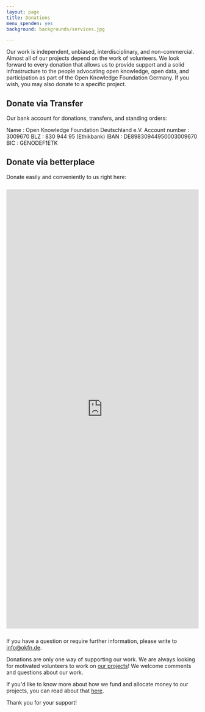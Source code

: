 ```yaml
---
layout: page
title: Donations
menu_spenden: yes
background: backgrounds/services.jpg

---
```

Our work is independent, unbiased, interdisciplinary, and non-commercial. Almost all of our projects depend on the work of volunteers. We look forward to every donation that allows us to provide support and a solid infrastructure to the people advocating open knowledge, open data, and participation as part of the Open Knowledge Foundation Germany. If you wish, you may also donate to a specific project.

## Donate via Transfer

Our bank account for donations, transfers, and standing orders:

Name
: Open Knowledge Foundation Deutschland e.V.
Account number
: 3009670
BLZ
: 830 944 95 (Ethikbank)
IBAN
: DE89830944950003009670
BIC
: GENODEF1ETK

## Donate via betterplace

Donate easily and conveniently to us right here:

<iframe width="100%" height="1150px" name="Spenden" style="border:0; padding-top:10px; padding-bottom:10px; max-width: 600px;display: block; margin: 0 auto;" src="https://www.betterplace.org/en/organisations/okfde/iframe_donations/new">
  &lt;p&gt;&lt;a href="https://www.betterplace.org/en/organisations/okfde/partner_donations/new?utm_campaign=donate_btn_for_orgs&amp;#038;utm_content=okfde&amp;#038;utm_medium=external_banner&amp;#038;utm_source=orgs" target="_blank" title="Jetzt spenden mit betterplace.org!"&gt;&lt;img alt="Jetzt spenden mit betterplace.org!" height="101" src="//asset1.betterplace.org/assets/partner_widget_de-b9e7b3594d0ed53e86f32f793869d3ce.png" style="border:0px" width="160" /&gt;
&lt;/a&gt;&lt;/p&gt;
</iframe>

If you have a question or require further information, please write to <a href="mailto:info@okfn.de">info@okfn.de</a>.

Donations are only one way of supporting our work. We are always looking for motivated volunteers to work on [our projects](../projekte/)! We welcome comments and questions about our work.

If you'd like to know more about how we fund and allocate money to our projects, you can read about that [here](../verein/).

Thank you for your support! 
